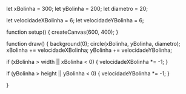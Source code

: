 let xBolinha = 300;
let yBolinha = 200;
let diametro = 20;

let velocidadeXBolinha = 6;
let velocidadeYBolinha = 6;

function setup() {
    createCanvas(600, 400);
}

function draw() {
    background(0);
    circle(xBolinha, yBolinha, diametro);
    xBolinha += velocidadeXBolinha;
    yBolinha += velocidadeYBolinha;
    
   if (xBolinha > width || xBolinha < 0) {
    velocidadeXBolinha *= -1;
    }

 if (yBolinha > height || yBolinha < 0) {
        velocidadeYBolinha *= -1;
    }
   
}
